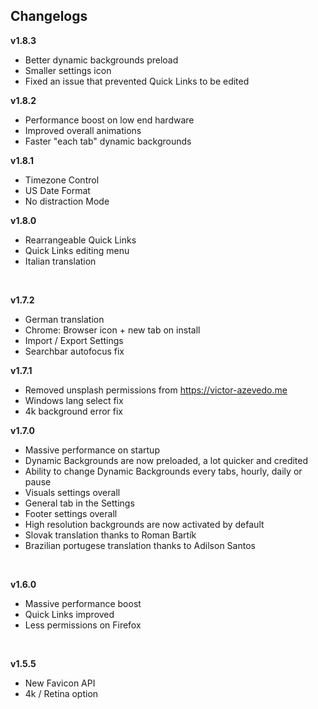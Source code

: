 

## Changelogs

**v1.8.3**

- Better dynamic backgrounds preload
- Smaller settings icon
- Fixed an issue that prevented Quick Links to be edited

**v1.8.2**

- Performance boost on low end hardware
- Improved overall animations
- Faster "each tab" dynamic backgrounds

**v1.8.1**

- Timezone Control
- US Date Format
- No distraction Mode

**v1.8.0**

- Rearrangeable Quick Links
- Quick Links editing menu
- Italian translation 

<br />

**v1.7.2**

- German translation
- Chrome: Browser icon + new tab on install
- Import / Export Settings
- Searchbar autofocus fix

**v1.7.1**

- Removed unsplash permissions from https://victor-azevedo.me
- Windows lang select fix
- 4k background error fix

**v1.7.0**

- Massive performance on startup
- Dynamic Backgrounds are now preloaded, a lot quicker and credited
- Ability to change Dynamic Backgrounds every tabs, hourly, daily or pause
- Visuals settings overall
- General tab in the Settings
- Footer settings overall
- High resolution backgrounds are now activated by default
- Slovak translation thanks to Roman Bartík
- Brazilian portugese translation thanks to Adilson Santos

<br />

**v1.6.0**

- Massive performance boost
- Quick Links improved
- Less permissions on Firefox

<br />

**v1.5.5**

- New Favicon API
- 4k / Retina option
